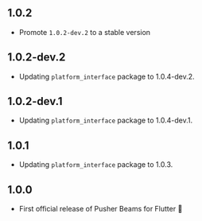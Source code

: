 ## 1.0.2
- Promote `1.0.2-dev.2` to a stable version

## 1.0.2-dev.2
- Updating `platform_interface` package to 1.0.4-dev.2.

## 1.0.2-dev.1
- Updating `platform_interface` package to 1.0.4-dev.1.

## 1.0.1
- Updating `platform_interface` package to 1.0.3.

## 1.0.0
- First official release of Pusher Beams for Flutter 🎉
